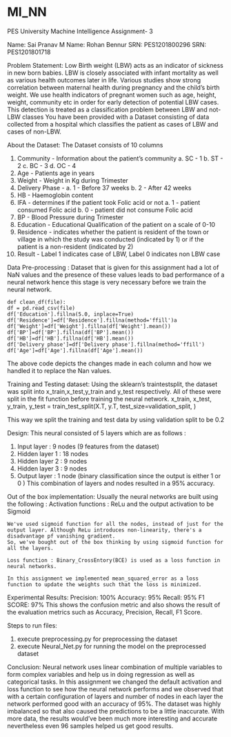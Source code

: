 # MI_NN
PES University
Machine Intelligence 
Assignment- 3

Name: Sai Pranav M          Name: Rohan Bennur
SRN: PES1201800296	        SRN: PES1201801718

Problem Statement:
Low Birth weight (LBW) acts as an indicator of sickness in new born babies. LBW is closely
associated with infant mortality as well as various health outcomes later in life. Various studies
show strong correlation between maternal health during pregnancy and the child’s birth weight.
We use health indicators of pregnant women such as age, height, weight, community etc in order
for early detection of potential LBW cases. This detection is treated as a classification problem
between LBW and not-LBW classes
You have been provided with a Dataset consisting of data collected from a hospital which
classifies the patient as cases of LBW and cases of non-LBW.


About the Dataset:
The Dataset consists of 10 columns
1. Community - Information about the patient’s community
a. SC - 1
b. ST - 2
c. BC - 3
d. OC - 4
2. Age - Patients age in years
3. Weight - Weight in Kg during Trimester
4. Delivery Phase -
a. 1 - Before 37 weeks
b. 2 - After 42 weeks
5. HB - Haemoglobin content
6. IFA - determines if the patient took Folic acid or not
a. 1 - patient consumed Folic acid
b. 0 - patient did not consume Folic acid
7. BP - Blood Pressure during Trimester
8. Education - Educational Qualification of the patient on a scale of 0-10
9. Residence - indicates whether the patient is resident of the town or village in which the
study was conducted (indicated by 1) or if the patient is a non-resident (indicated by 2)
10. Result - Label 1 indicates case of LBW, Label 0 indicates non LBW case


Data Pre-processing : 
	Dataset that is given for this assignment had a lot of NaN values and the presence of these values leads to bad performance of a neural network hence this stage is very necessary before we train the neural network.

	def clean_df(file):
    df = pd.read_csv(file)
    df['Education'].fillna(5.0, inplace=True)
    df['Residence']=df['Residence'].fillna(method='ffill')a
    df['Weight']=df['Weight'].fillna(df['Weight'].mean())
    df['BP']=df['BP'].fillna(df['BP'].mean())
    df['HB']=df['HB'].fillna(df['HB'].mean())
    df['Delivery phase']=df['Delivery phase'].fillna(method='ffill')
    df['Age']=df['Age'].fillna(df['Age'].mean())

The above code depicts the changes made in each column and how we handled it to replace the Nan values.

Training and Testing dataset: 
	Using the sklearn’s traintestsplit, the dataset was split into x_train,x_test,y_train and y_test respectively. 
All of these were split in the fit function before training the neural network.
x_train, x_test, y_train, y_test = train_test_split(X.T, y.T, test_size=validation_split, )

This way we split the training and test data by using validation split to be 0.2


Design:
This neural consisted of 5 layers which are as follows :
1.	Input layer : 9 nodes (9 features from the dataset)
2.	Hidden layer 1 : 18 nodes 
3.	Hidden layer 2 : 9 nodes
4.  Hidden layer 3 : 9 nodes
5.	Output layer : 1 node (binary classification since the output is either 1 or 0 )
This combination of layers and nodes resulted in a 95% accuracy.




Out of the box implementation: 
	Usually the neural networks are built using the following :
	Activation functions : ReLu and the output activation to be Sigmoid 

	We've used sigmoid function for all the nodes, instead of just for the output layer. Although ReLu introduces non-linearity, there's a disadvantage pf vanishing gradient.
	So, we've bought out of the box thinking by using sigmoid function for all the layers.

	Loss function : Binary_CrossEntory(BCE) is used as a loss function in neural networks.

	In this assignment we implemented mean_squared_error as a loss function to update the weights such that the loss is minimized.


Experimental Results: 
	 Precision: 100%
	 Accuracy: 95%
	 Recall: 95%
	 F1 SCORE: 97%
	 This shows the confusion metric and also shows the result of the evaluation metrics such as Accuracy, Precision, Recall, F1 Score.


Steps to run files:
1. execute preprocessing.py for preprocessing the dataset
2. execute Neural_Net.py for running the model on the preprocessed dataset


Conclusion: 
	Neural network uses linear combination of multiple variables to form complex variables and help us in doing regression as well as categorical tasks. In this assignment we changed the default activation and loss function to see how the neural network performs and we observed that with a certain configuration of layers and number of nodes in each layer the network performed good with an accuracy of 95%. The dataset was highly imbalanced so that also caused the predictions to be a little inaccurate. 
	With more data, the results would’ve been much more interesting and accurate nevertheless even 96 samples helped us get good results. 

